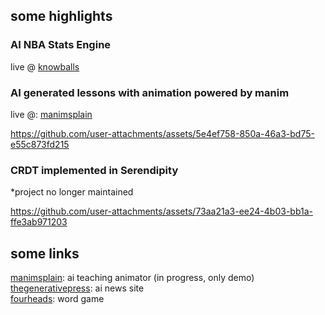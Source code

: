 ## some highlights

### AI NBA Stats Engine
live @ [knowballs](https://knowballs.vercel.app)

### AI generated lessons with animation powered by manim
live @: [manimsplain](https://manimsplain.vercel.app) <br>

https://github.com/user-attachments/assets/5e4ef758-850a-46a3-bd75-e55c873fd215

### CRDT implemented in Serendipity
*project no longer maintained<br>

https://github.com/user-attachments/assets/73aa21a3-ee24-4b03-bb1a-ffe3ab971203

## some links
[manimsplain](https://manimsplain.vercel.app): ai teaching animator (in progress, only demo)
<br>
[thegenerativepress](https://www.thegenerativepress.com/): ai news site
<br>
[fourheads](https://fourheads.xyz): word game
